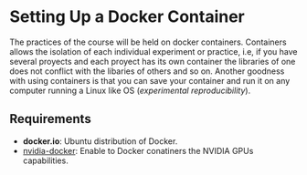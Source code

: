 # Setting Up a Docker Container 

The practices of the course will be held on docker containers. Containers allows the isolation of each individual experiment or practice, i.e, if you have several proyects and each proyect has its own container the libraries of one does not conflict with the libaries of others and so on. Another goodness with using containers is that you can save your container and run it on any computer running a Linux like OS (*experimental reproducibility*).

## Requirements

* **docker.io**: Ubuntu distribution of Docker.
* [nvidia-docker](https://github.com/nvidia/nvidia-docker/wiki/Installation-(version-2.0)): Enable to Docker conatiners the NVIDIA GPUs capabilities.